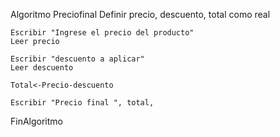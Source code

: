 Algoritmo Preciofinal
    Definir precio, descuento, total como real

    Escribir "Ingrese el precio del producto"
    Leer precio

    Escribir "descuento a aplicar"
    Leer descuento

    Total<-Precio-descuento

    Escribir "Precio final ", total, 
FinAlgoritmo